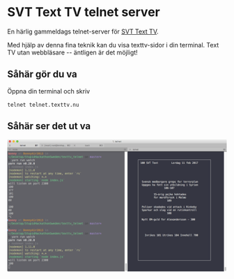 # SVT Text TV telnet server

En härlig gammeldags telnet-server för [SVT Text TV](https://texttv.nu/).

Med hjälp av denna fina teknik kan du visa texttv-sidor i din terminal.
Text TV utan webbläsare -- äntligen är det möjligt!

## Såhär gör du va

Öppna din terminal och skriv

    telnet telnet.texttv.nu

## Såhär ser det ut va

![Skärmdump av Text TV telnet server som visar hur sidan 100 ser ut](screenshot.png?raw=true)
